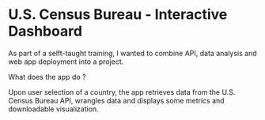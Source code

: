 # U.S. Census Bureau - Interactive Dashboard

As part of a selft-taught training, I wanted to combine API, data analysis and web app deployment into a project.

What does the app do ?

Upon user selection of a country, the app retrieves data from the U.S. Census Bureau API, wrangles data and displays some metrics and downloadable visualization.

